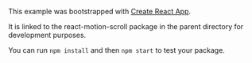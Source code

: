This example was bootstrapped with [Create React App](https://github.com/facebook/create-react-app).

It is linked to the react-motion-scroll package in the parent directory for development purposes.

You can run `npm install` and then `npm start` to test your package.
